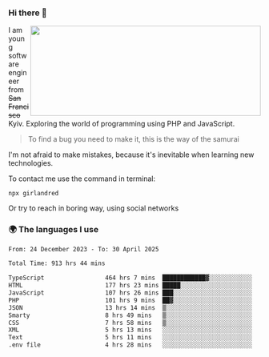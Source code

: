 ### Hi there 👋  

<img align='right' src="https://github-readme-stats.vercel.app/api?username=girlandred&count_private=true&show_icons=true&include_all_commits=true&hide_rank=true&hide_title=true&theme=buefy&card_width=300" width=460 height=180>


I am young software engineer from ~~San Francisco~~ Kyiv. Exploring the world of programming using PHP and JavaScript.


> To find a bug you need to make it, this is the way of the samurai



I'm not afraid to make mistakes, because it's inevitable when learning new technologies.

To contact me use the command in terminal:

```
npx girlandred
```

Or try to reach in boring way, using social networks


### 🌍 The languages I use

<!--START_SECTION:waka-->

```txt
From: 24 December 2023 - To: 30 April 2025

Total Time: 913 hrs 44 mins

TypeScript                 464 hrs 7 mins  ████████████▓░░░░░░░░░░░░   50.78 %
HTML                       177 hrs 23 mins █████░░░░░░░░░░░░░░░░░░░░   19.41 %
JavaScript                 107 hrs 26 mins ███░░░░░░░░░░░░░░░░░░░░░░   11.76 %
PHP                        101 hrs 9 mins  ██▓░░░░░░░░░░░░░░░░░░░░░░   11.07 %
JSON                       13 hrs 14 mins  ▒░░░░░░░░░░░░░░░░░░░░░░░░   01.45 %
Smarty                     8 hrs 49 mins   ▒░░░░░░░░░░░░░░░░░░░░░░░░   00.97 %
CSS                        7 hrs 58 mins   ▒░░░░░░░░░░░░░░░░░░░░░░░░   00.87 %
XML                        5 hrs 13 mins   ░░░░░░░░░░░░░░░░░░░░░░░░░   00.57 %
Text                       5 hrs 11 mins   ░░░░░░░░░░░░░░░░░░░░░░░░░   00.57 %
.env file                  4 hrs 28 mins   ░░░░░░░░░░░░░░░░░░░░░░░░░   00.49 %
```

<!--END_SECTION:waka-->
